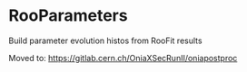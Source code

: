 # RooParameters
Build parameter evolution histos from RooFit results

Moved to: https://gitlab.cern.ch/OniaXSecRunII/oniapostproc
